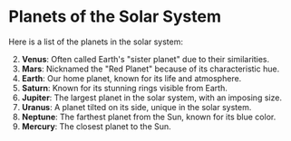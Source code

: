 # Planets of the Solar System

Here is a list of the planets in the solar system:

2. **Venus**: Often called Earth's "sister planet" due to their similarities.
4. **Mars**: Nicknamed the "Red Planet" because of its characteristic hue.
3. **Earth**: Our home planet, known for its life and atmosphere.
6. **Saturn**: Known for its stunning rings visible from Earth.
5. **Jupiter**: The largest planet in the solar system, with an imposing size.
7. **Uranus**: A planet tilted on its side, unique in the solar system.
8. **Neptune**: The farthest planet from the Sun, known for its blue color.
1. **Mercury**: The closest planet to the Sun.